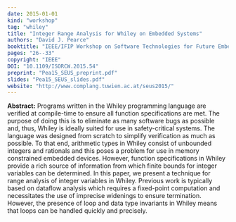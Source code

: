 ```yaml
---
date: 2015-01-01
kind: "workshop"
tag: "whiley"
title: "Integer Range Analysis for Whiley on Embedded Systems"
authors: "David J. Pearce"
booktitle: "IEEE/IFIP Workshop on Software Technologies for Future Embedded and Ubiquitous Systems (SEUS)"
pages: "26--33"
copyright: "IEEE"
DOI: "10.1109/ISORCW.2015.54"
preprint: "Pea15_SEUS_preprint.pdf"
slides: "Pea15_SEUS_slides.pdf"
website: "http://www.complang.tuwien.ac.at/seus2015/"
---
```


**Abstract:** Programs written in the Whiley programming language are verified at compile-time to ensure all function specifications are met. The purpose of doing this is to eliminate as many software bugs as possible and, thus, Whiley is ideally suited for use in safety-critical systems. The language was designed from scratch to simplify verification as much as possible. To that end, arithmetic types in Whiley consist of unbounded integers and rationals and this poses a problem for use in memory constrained embedded devices. However, function specifications in Whiley provide a rich source of information from which finite bounds for integer variables can be determined. In this paper, we present a technique for range analysis of integer variables in Whiley. Previous work is typically based on dataflow analysis which requires a fixed-point computation and necessitates the use of imprecise widenings to ensure termination. However, the presence of loop and data type invariants in Whiley means that loops can be handled quickly and precisely.